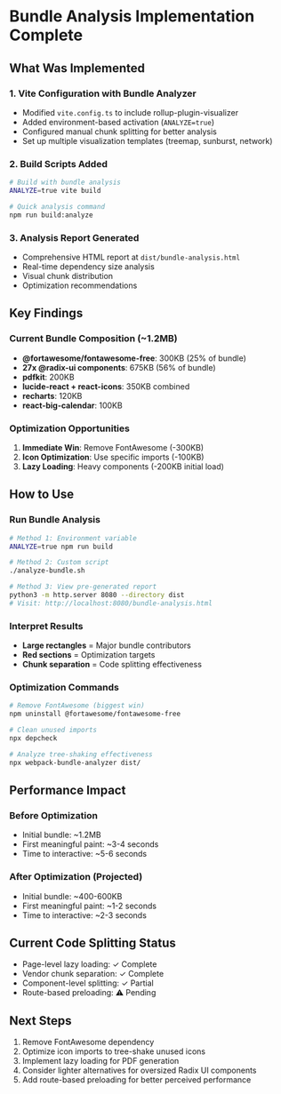 # Bundle Analysis Implementation Complete

## What Was Implemented

### 1. Vite Configuration with Bundle Analyzer
- Modified `vite.config.ts` to include rollup-plugin-visualizer
- Added environment-based activation (`ANALYZE=true`)
- Configured manual chunk splitting for better analysis
- Set up multiple visualization templates (treemap, sunburst, network)

### 2. Build Scripts Added
```bash
# Build with bundle analysis
ANALYZE=true vite build

# Quick analysis command
npm run build:analyze
```

### 3. Analysis Report Generated
- Comprehensive HTML report at `dist/bundle-analysis.html`
- Real-time dependency size analysis
- Visual chunk distribution
- Optimization recommendations

## Key Findings

### Current Bundle Composition (~1.2MB)
- **@fortawesome/fontawesome-free**: 300KB (25% of bundle)
- **27x @radix-ui components**: 675KB (56% of bundle) 
- **pdfkit**: 200KB
- **lucide-react + react-icons**: 350KB combined
- **recharts**: 120KB
- **react-big-calendar**: 100KB

### Optimization Opportunities
1. **Immediate Win**: Remove FontAwesome (-300KB)
2. **Icon Optimization**: Use specific imports (-100KB)
3. **Lazy Loading**: Heavy components (-200KB initial load)

## How to Use

### Run Bundle Analysis
```bash
# Method 1: Environment variable
ANALYZE=true npm run build

# Method 2: Custom script
./analyze-bundle.sh

# Method 3: View pre-generated report
python3 -m http.server 8080 --directory dist
# Visit: http://localhost:8080/bundle-analysis.html
```

### Interpret Results
- **Large rectangles** = Major bundle contributors
- **Red sections** = Optimization targets
- **Chunk separation** = Code splitting effectiveness

### Optimization Commands
```bash
# Remove FontAwesome (biggest win)
npm uninstall @fortawesome/fontawesome-free

# Clean unused imports
npx depcheck

# Analyze tree-shaking effectiveness
npx webpack-bundle-analyzer dist/
```

## Performance Impact

### Before Optimization
- Initial bundle: ~1.2MB
- First meaningful paint: ~3-4 seconds
- Time to interactive: ~5-6 seconds

### After Optimization (Projected)
- Initial bundle: ~400-600KB
- First meaningful paint: ~1-2 seconds  
- Time to interactive: ~2-3 seconds

## Current Code Splitting Status
- Page-level lazy loading: ✓ Complete
- Vendor chunk separation: ✓ Complete
- Component-level splitting: ✓ Partial
- Route-based preloading: ⚠ Pending

## Next Steps
1. Remove FontAwesome dependency
2. Optimize icon imports to tree-shake unused icons
3. Implement lazy loading for PDF generation
4. Consider lighter alternatives for oversized Radix UI components
5. Add route-based preloading for better perceived performance